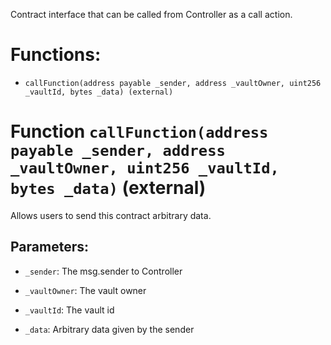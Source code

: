 Contract interface that can be called from Controller as a call action.

# Functions:

- `callFunction(address payable _sender, address _vaultOwner, uint256 _vaultId, bytes _data) (external)`

# Function `callFunction(address payable _sender, address _vaultOwner, uint256 _vaultId, bytes _data)` (external)

Allows users to send this contract arbitrary data.

## Parameters:

- `_sender`: The msg.sender to Controller

- `_vaultOwner`: The vault owner

- `_vaultId`: The vault id

- `_data`: Arbitrary data given by the sender
